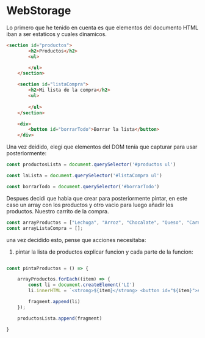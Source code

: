 # WebStorage

Lo primero que he tenido en cuenta es que elementos del documento HTML iban a ser estaticos y cuales dinamicos.

```html
<section id="productos">
        <h2>Productos</h2>
        <ul>

        </ul>
    </section>

    <section id="listaCompra">
        <h2>Mi lista de la compra</h2>
        <ul>
            
        </ul>
    </section>

    <div>
        <button id="borrarTodo">Borrar la lista</button>
    </div>
```


Una vez deidido, elegí que elementos del DOM tenía que capturar para usar posteriormente:

```js
const productosLista = document.querySelector('#productos ul')

const laLista = document.querySelector('#listaCompra ul')

const borrarTodo = document.querySelector('#borrarTodo')
```

Despues decidi que habia que crear para posteriormente pintar, en este caso un array con los productos y otro vacio para luego añadir los productos. Nuestro carrito de la compra.

```js
const arrayProductos = ["Lechuga", "Arroz", "Chocalate", "Queso", "Carne", "Aceite", "Agua", "Tomate"]
const arrayListaCompra = [];
```

una vez decidido esto, pense que acciones necesitaba:

1. pintar la lista de productos
explicar funcion y cada parte de la funcion: 


```js

const pintaProductos = () => {

    arrayProductos.forEach((item) => {
        const li = document.createElement('LI')
        li.innerHTML = `<strong>${item}</strong> <button id="${item}">Añadir</button>`

        fragment.append(li)
    });

    productosLista.append(fragment)

}

```